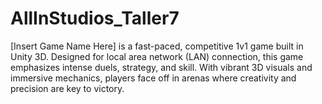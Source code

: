 # AllInStudios_Taller7
[Insert Game Name Here] is a fast-paced, competitive 1v1 game built in Unity 3D. Designed for local area network (LAN) connection, this game emphasizes intense duels, strategy, and skill. With vibrant 3D visuals and immersive mechanics, players face off in arenas where creativity and precision are key to victory.
